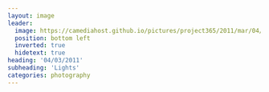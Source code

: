 ```yaml
---
layout: image
leader:
  image: https://camediahost.github.io/pictures/project365/2011/mar/04/040311.jpg
  position: bottom left
  inverted: true
  hidetext: true
heading: '04/03/2011'
subheading: 'Lights'
categories: photography
---
```


